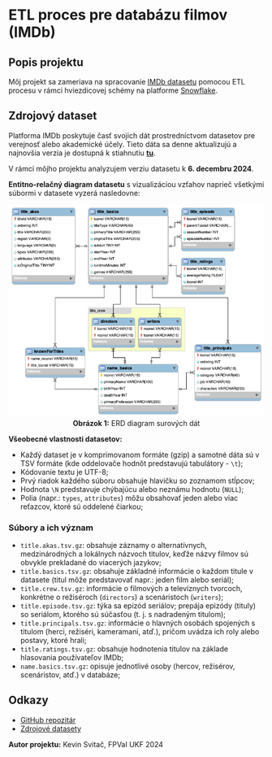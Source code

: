<!-- markdownlint-disable MD033 -->

# ETL proces pre databázu filmov (IMDb)

## Popis projektu

Môj projekt sa zameriava na spracovanie [IMDb datasetu](https://developer.imdb.com/non-commercial-datasets/) pomocou ETL procesu v rámci hviezdicovej schémy na platforme [Snowflake](https://www.snowflake.com/).

## Zdrojový dataset

Platforma IMDb poskytuje časť svojich dát prostredníctvom datasetov pre verejnosť alebo akademické účely. Tieto dáta sa denne aktualizujú a najnovšia verzia je dostupná k stiahnutiu [**tu**](https://datasets.imdbws.com/).

V rámci môjho projektu analyzujem verziu datasetu k **6. decembru 2024**.

**Entitno-relačný diagram datasetu** s vizualizáciou vzťahov naprieč všetkými súbormi v datasete vyzerá nasledovne:

<p align="center">
<img alt="ERD diagram surových dát" src="original_erd.png"/>
<b>Obrázok 1:</b> ERD diagram surových dát
</p>

**Všeobecné vlastnosti datasetov:**

- Každý dataset je v komprimovanom formáte (gzip) a samotné dáta sú v TSV formáte (kde oddelovače hodnôt predstavujú tabulátory - `\t`);
- Kódovanie textu je UTF-8;
- Prvý riadok každého súboru obsahuje hlavičku so zoznamom stĺpcov;
- Hodnota `\N` predstavuje chýbajúcu alebo neznámu hodnotu (`NULL`);
- Polia (napr.: `types`, `attributes`) môžu obsahovať jeden alebo viac reťazcov, ktoré sú oddelené čiarkou;

### Súbory a ich význam

- `title.akas.tsv.gz`: obsahuje záznamy o alternatívnych, medzinárodných a lokálnych názvoch titulov, keďže názvy filmov sú obvykle prekladané do viacerých jazykov;
- `title.basics.tsv.gz`: obsahuje základné informácie o každom titule v datasete (titul môže predstavovať napr.: jeden film alebo seriál);
- `title.crew.tsv.gz`: informácie o filmových a televíznych tvorcoch, konkrétne o režiséroch (`directors`) a scenáristoch (`writers`);
- `title.episode.tsv.gz`: týka sa epizód seriálov; prepája epizódy (tituly) so seriálom, ktorého sú súčasťou (t. j. s nadradeným titulom);
- `title.principals.tsv.gz`: informácie o hlavných osobách spojených s titulom (herci, režiséri, kameramani, atď.), pričom uvádza ich roly alebo postavy, ktoré hrali;
- `title.ratings.tsv.gz`: obsahuje hodnotenia titulov na základe hlasovania používateľov IMDb;
- `name.basics.tsv.gz`: opisuje jednotlivé osoby (hercov, režisérov, scenáristov, atď.) v databáze;

## Odkazy

- [GitHub repozitár](https://github.com/SKevo18/imdb_projekt_dt_2024)
- [Zdrojové datasety](https://datasets.imdbws.com/)

**Autor projektu:** Kevin Svitač, FPVaI UKF 2024
